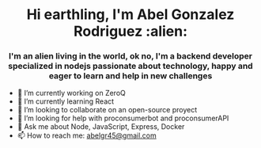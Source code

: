 <h1 align="center"> Hi earthling, I'm Abel Gonzalez Rodriguez :alien:  </h1>
<h3 align="center">I'm an alien living in the world, ok no, I'm a backend developer specialized in nodejs passionate about technology, happy and eager to learn and help in new challenges</h3>

<!--
**abelgonzalezr/abelgonzalezr** is a ✨ _special_ ✨ repository because its `README.md` (this file) appears on your GitHub profile.-->


- 🔭 I’m currently working on ZeroQ
- 🌱 I’m currently learning React
- 👯 I’m looking to collaborate on an open-source proyect
- 🤔 I’m looking for help with proconsumerbot and proconsumerAPI
- 💬 Ask me about Node, JavaScript, Express, Docker
- 📫 How to reach me: abelgr45@gmail.com

